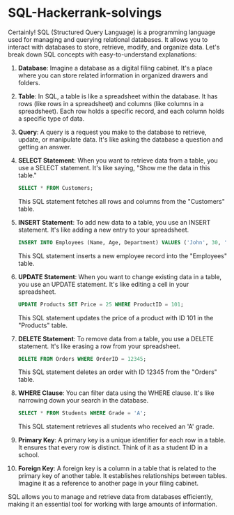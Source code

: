 # SQL-Hackerrank-solvings

Certainly! SQL (Structured Query Language) is a programming language used for managing and querying relational databases. It allows you to interact with databases to store, retrieve, modify, and organize data. Let's break down SQL concepts with easy-to-understand explanations:

1. **Database**: Imagine a database as a digital filing cabinet. It's a place where you can store related information in organized drawers and folders.

2. **Table**: In SQL, a table is like a spreadsheet within the database. It has rows (like rows in a spreadsheet) and columns (like columns in a spreadsheet). Each row holds a specific record, and each column holds a specific type of data.

3. **Query**: A query is a request you make to the database to retrieve, update, or manipulate data. It's like asking the database a question and getting an answer.

4. **SELECT Statement**: When you want to retrieve data from a table, you use a SELECT statement. It's like saying, "Show me the data in this table."

   ```sql
   SELECT * FROM Customers;
   ```
   This SQL statement fetches all rows and columns from the "Customers" table.

5. **INSERT Statement**: To add new data to a table, you use an INSERT statement. It's like adding a new entry to your spreadsheet.

   ```sql
   INSERT INTO Employees (Name, Age, Department) VALUES ('John', 30, 'HR');
   ```
   This SQL statement inserts a new employee record into the "Employees" table.

6. **UPDATE Statement**: When you want to change existing data in a table, you use an UPDATE statement. It's like editing a cell in your spreadsheet.

   ```sql
   UPDATE Products SET Price = 25 WHERE ProductID = 101;
   ```
   This SQL statement updates the price of a product with ID 101 in the "Products" table.

7. **DELETE Statement**: To remove data from a table, you use a DELETE statement. It's like erasing a row from your spreadsheet.

   ```sql
   DELETE FROM Orders WHERE OrderID = 12345;
   ```
   This SQL statement deletes an order with ID 12345 from the "Orders" table.

8. **WHERE Clause**: You can filter data using the WHERE clause. It's like narrowing down your search in the database.

   ```sql
   SELECT * FROM Students WHERE Grade = 'A';
   ```
   This SQL statement retrieves all students who received an 'A' grade.

9. **Primary Key**: A primary key is a unique identifier for each row in a table. It ensures that every row is distinct. Think of it as a student ID in a school.

10. **Foreign Key**: A foreign key is a column in a table that is related to the primary key of another table. It establishes relationships between tables. Imagine it as a reference to another page in your filing cabinet.

SQL allows you to manage and retrieve data from databases efficiently, making it an essential tool for working with large amounts of information.
